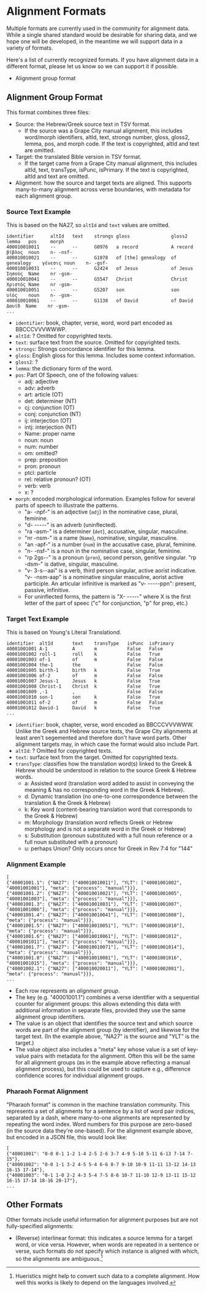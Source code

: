 # Alignment Formats

Multiple formats are currently used in the community for alignment
data. While a single shared standard would be desirable for sharing
data, and we hope one will be developed, in the meantime we will
support data in a variety of formats. 

Here's a list of currently recognized formats. If you have alignment
data in a different format, please let us know so we can support it if
possible. 

* Alignment group format

## Alignment Group Format

This format combines three files:

* Source: the Hebrew/Greek source text in TSV format.
    * If the source was a Grape City manual alignment, this includes
      word/morph identifiers, altId, text, strongs number, gloss,
      gloss2, lemma, pos, and morph code. If the text is copyrighted,
      altId and text are omitted. 
* Target: the translated Bible version in TSV format. 
    * If the target came from a Grape City manual alignment, this
      includes altId, text, transType, isPunc, isPrimary. If the text
      is copyrighted, altId and text are omitted. 
* Alignment: how the source and target texts are aligned. This
  supports many-to-many alignment across verse boundaries, with
  metadata for each alignment group.
  
### Source Text Example

This is based on the NA27, so `altId` and `text` values are omitted.

```
identifier		altId	text	strongs	gloss				gloss2			lemma	pos		morph
400010010011	--		--		G0976	a record			A record		βίβλος	noun	n- -nsf-
400010010021	--		--		G1078	of [the] genealogy	of genealogy	γένεσις	noun	n- -gsf-
400010010031	--		--		G2424	of Jesus			of Jesus		Ἰησοῦς	Name	nr -gsm-
400010010041	--		--		G5547	Christ				Christ			Χριστός	Name	nr -gsm-
400010010051	--		--		G5207	son					son				υἱός	noun	n- -gsm-
400010010061	--		--		G1138	of David			of David Δαυίδ	Name	nr -gsm-
...
```

* `identifier`: book, chapter, verse, word, word part encoded as
  BBCCCVVVWWWP.
* `altId`: ? Omitted for copyrighted texts.
* `text`: surface text from the source. Omitted for copyrighted texts.
* `strongs`: Strongs concordance identifier for this lemma.
* `gloss`: English gloss for this lemma. Includes some context
  information.
* `gloss2`: ?
* `lemma`: the dictionary form of the word.
* `pos`: Part Of Speech, one of the following values:
    * adj: adjective
    * adv: adverb
    * art: article (OT)
	* det: determiner (NT)
    * cj: conjunction (OT)
    * conj: conjunction (NT)
    * ij: interjection (OT)
    * intj: interjection (NT)
    * Name: proper name
    * noun: noun
    * num: number
    * om: omitted?
    * prep: preposition
    * pron: pronoun
    * ptcl: particle
    * rel: relative pronoun? (OT)
    * verb: verb
    * x: ?
* `morph`: encoded morphological information. Examples follow for
  several parts of speech to illustrate the patterns.
    * "a- -npf-" is an adjective (`adj`) in the nominative case,
      plural, feminine.
    * "d- -----" is an adverb (uninflected).
	* "ra -asm-" is a determiner (`det`), accusative, singular, masculine.
	* "nr -nsm-" is a name (`Name`), nominative, singular, masculine.
    * "an -apf-" is a number (`num`) in the accusative case, plural,
      feminine.
    * "n- -nsf-" is a noun in the nominative case, singular,
      feminine.
    * "rp 2gs--" is a pronoun (`pron`), second person, genitive
      singular. "rp -dsm-" is dative, singular, masculine. 
	* "v- 3-s--aai" is a verb, third person singular, active aorist
      indicative.  "v- -nsm-aap" is a nominative singular masculine,
      aorist active participle. An articular infinitive is marked as
      "v- -----ppn": present, passive, infinitive.
    * For uninflected forms, the pattern is "X- -----" where X is the
      first letter of the part of speec ("c" for conjunction, "p" for
      prep, etc.)
	  


### Target Text Example

This is based on Young's Literal Translationd.

```
identifier	altId		text	transType	isPunc	isPrimary
40001001001	A-1			A		m			False	False
40001001002	roll-1		roll	k			False	True
40001001003	of-1		of		m			False	False
40001001004	the-1		the					False	False
40001001005	birth-1		birth	k			False	True
40001001006	of-2		of		m			False	False
40001001007	Jesus-1		Jesus	k			False	True
40001001008	Christ-1	Christ	k			False	True
40001001009	,-1			,					False	False
40001001010	son-1		son		k			False	True
40001001011	of-2		of		m			False	False
40001001012	David-1		David	k			False	True
...
```

* `identifier`: book, chapter, verse, word encoded as
  BBCCCVVVWWW. Unlike the Greek and Hebrew source texts, the Grape
  City alignments at least aren't segemented and therefore  don't have
  word parts. Other alignment targets may, in which case the format
  would also include Part.
* `altId`: ? Omitted for copyrighted texts.
* `text`: surface text from the target. Omitted for copyrighted texts.
* `transType`: classifies how the translation word(s) linked to the Greek & Hebrew should be understood in relation to the source Greek & Hebrew words.
    * a: Assisted word (translation word added to assist in conveying
      the meaning & has no corresponding word in the Greek & Hebrew). 
    * d: Dynamic translation (no one-to-one correspondence between the translation & the Greek & Hebrew)
    * k: Key word (content-bearing translation word that corresponds to the Greek & Hebrew)
    * m: Morphology (translation word reflects Greek or Hebrew
      morphology and is not a separate word in the Greek or Hebrew)
    * s: Substitution (pronoun substituted with a full noun reference or a full noun substituted with a pronoun)
	* u: perhaps Union? Only occurs once for Greek in Rev 7:4 for "144"
	
	


### Alignment Example

```
[
{"40001001.1": {"NA27": ["400010010011"], "YLT": ["40001001002", "40001001001"], "meta": {"process": "manual"}}},
{"40001001.2": {"NA27": ["400010010021"], "YLT": ["40001001005", "40001001003"], "meta": {"process": "manual"}}},
{"40001001.3": {"NA27": ["400010010031"], "YLT": ["40001001007", "40001001006"], "meta": {"process": "manual"}}},
{"40001001.4": {"NA27": ["400010010041"], "YLT": ["40001001008"], "meta": {"process": "manual"}}},
{"40001001.5": {"NA27": ["400010010051"], "YLT": ["40001001010"], "meta": {"process": "manual"}}},
{"40001001.6": {"NA27": ["400010010061"], "YLT": ["40001001012", "40001001011"], "meta": {"process": "manual"}}},
{"40001001.7": {"NA27": ["400010010071"], "YLT": ["40001001014"], "meta": {"process": "manual"}}},
{"40001001.8": {"NA27": ["400010010081"], "YLT": ["40001001016", "40001001015"], "meta": {"process": "manual"}}},
{"40001002.1": {"NA27": ["400010020011"], "YLT": ["40001002001"], "meta": {"process": "manual"}}},
...
```

* Each row represents an *alignment group*. 
* The key (e.g. "40001001.1") combines a verse identifier with a
  sequential counter for alignment groups: this allows extending this
  data with additional information in separate files, provided they
  use the same alignment group identifiers.
* The value is an object that identifies the source text and which
  source words are part of the alignment group (by identifier), and
  likewise for the target text. (In the example above, "NA27" is the
  source and "YLT" is the target.)
* The value object also includes a "meta" key whose value is a set of
  key-value pairs with metadata for the alignment. Often this will be
  the same for all alignment groups (as in the example above
  reflecting a manual alignment process), but this could be used to
  capture e.g., difference confidence scores for individual alignment
  groups. 

### Pharaoh Format Alignment

"Pharaoh format" is common in the machine translation community. This
represents a set of alignments for a sentence by a list of word
pair indices, separated by a dash, where many-to-one alignments are
represented by repeating the word index. Word numbers for this purpose
are zero-based (in the source data they're one-based). For the alignment example
above, but encoded in a JSON file, this would look like:

```
[
{"40001001": "0-0 0-1 1-2 1-4 2-5 2-6 3-7 4-9 5-10 5-11 6-13 7-14 7-15"},
{"40001002": "0-0 1-1 3-2 4-5 5-4 6-6 8-7 9-10 10-9 11-11 13-12 14-13 16-15 17-14"},
{"40001003": "0-1 1-0 2-2 4-3 5-4 7-5 8-6 10-7 11-10 12-9 13-11 15-12 16-15 17-14 18-16 20-17"},
...
```



## Other Formats

Other formats include useful information for alignment
purposes but are not fully-specified alignments:

* (Reverse) interlinear format: this indicates a source lemma for a
  target word, or vice versa. However, when words are repeated in a
  sentence or verse, such formats do not specify which instance is
  aligned with which, so the alignments are ambiguous.[^1]


[^1]: Hueristics might help to convert such data to a complete
    alignment. How well this works is likely to depend on the
    languages involved.
